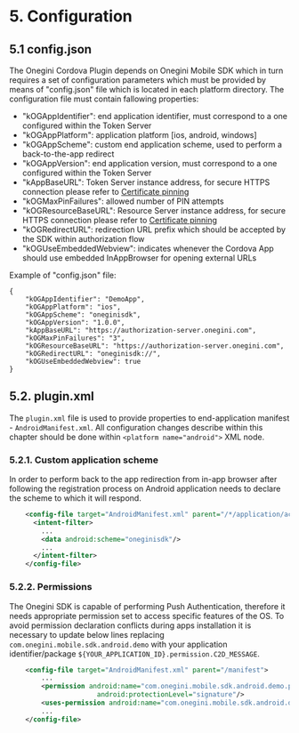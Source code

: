# 5. Configuration

## 5.1 config.json
The Onegini Cordova Plugin depends on Onegini Mobile SDK which in turn requires a set of configuration parameters which must be provided by means of "config.json" file which is located in each platform directory. 
The configuration file must contain fallowing properties:

- "kOGAppIdentifier": end application identifier, must correspond to a one configured within the Token Server
- "kOGAppPlatform": application platform [ios, android, windows]
- "kOGAppScheme": custom end application scheme, used to perform a back-to-the-app redirect
- "kOGAppVersion": end application version, must correspond to a one configured within the Token Server
- "kAppBaseURL": Token Server instance address, for secure HTTPS connection please refer to [Certificate pinning](4Certificatepinning.md)
- "kOGMaxPinFailures": allowed number of PIN attempts
- "kOGResourceBaseURL": Resource Server instance address, for secure HTTPS connection please refer to [Certificate pinning](4Certificatepinning.md)
- "kOGRedirectURL": redirection URL prefix which should be accepted by the SDK within authorization flow 
- "kOGUseEmbeddedWebview": indicates whenever the Cordova App should use embedded InAppBrowser for opening external URLs

Example of "config.json" file:

    {
        "kOGAppIdentifier": "DemoApp",
        "kOGAppPlatform": "ios",
        "kOGAppScheme": "oneginisdk",
        "kOGAppVersion": "1.0.0",
        "kAppBaseURL": "https://authorization-server.onegini.com",
        "kOGMaxPinFailures": "3",
        "kOGResourceBaseURL": "https://authorization-server.onegini.com",
        "kOGRedirectURL": "oneginisdk://",
        "kOGUseEmbeddedWebview": true
    }
    
## 5.2. plugin.xml    

The `plugin.xml` file is used to provide properties to end-application manifest - `AndroidManifest.xml`. All configuration changes describe within this chapter should be done within `<platform name="android">` XML node.


### 5.2.1. Custom application scheme
In order to perform back to the app redirection from in-app browser after following the registration process on Android application needs to declare the scheme to which it will respond. 

```xml
    <config-file target="AndroidManifest.xml" parent="/*/application/activity">
      <intent-filter>
        ...
        <data android:scheme="oneginisdk"/>
        ...
      </intent-filter>
    </config-file>
```

### 5.2.2. Permissions
The Onegini SDK is capable of performing Push Authentication, therefore it needs appropriate permission set to access specific features of the OS. 
To avoid permission declaration conflicts during apps installation it is necessary to update below lines replacing `com.onegini.mobile.sdk.android.demo` with your application identifier/package `${YOUR_APPLICATION_ID}.permission.C2D_MESSAGE`.
```xml
    <config-file target="AndroidManifest.xml" parent="/manifest">
        ...
        <permission android:name="com.onegini.mobile.sdk.android.demo.permission.C2D_MESSAGE"
                      android:protectionLevel="signature"/>
        <uses-permission android:name="com.onegini.mobile.sdk.android.demo.permission.C2D_MESSAGE"/>
        ...
    </config-file>        
```
